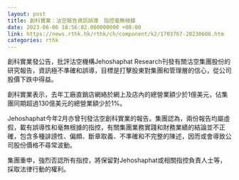 ```yaml
---
layout: post
title: 創科實業：沽空報告資訊誤導　指控毫無根據
date: 2023-06-06 18:56:02.000000000 +08:00
link: https://news.rthk.hk/rthk/ch/component/k2/1703767-20230606.htm
categories: rthk
---
```


創科實業發公告，批評沽空機構Jehoshaphat Research刊發有關沽空集團股份的研究報告，資訊極不準確和誤導，目標是打擊股東對集團和管理層的信心，從公司股價下跌中得益。

創科實業表示，去年工廠直銷店網絡於網上及店內的總營業額少於1億美元，佔集團同期超過130億美元的總營業額少於1%。

Jehoshaphat今年2月亦曾刊發沽空創科實業的報告。集團認為，兩份報告均屬虛假，載有誤導性和毫無根據的指控，有關集團業務實踐和財務業績的結論並不正確，包含多種誹謗性、偏頗、斷章取義、不準確和不完整的陳述，因而或會導致公司股份價格不尋常波動。

集團重申，強烈否認所有指控，將保留對Jehoshaphat或相關指控負責人士等，採取法律行動的權利。
